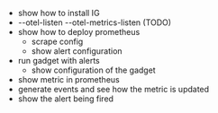 - show how to install IG
 - --otel-listen --otel-metrics-listen (TODO)
- show how to deploy prometheus
  - scrape config
  - show alert configuration
- run gadget with alerts
  - show configuration of the gadget
- show metric in prometheus
- generate events and see how the metric is updated
- show the alert being fired
